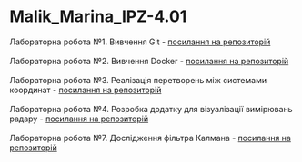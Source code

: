 # Malik_Marina_IPZ-4.01

Лабораторна робота №1. Вивчення Git - [посилання на репозиторій](https://github.com/ravenousmoon/GitBasics) <br></br>
Лабораторна робота №2. Вивчення Docker - [посилання на репозиторій](https://github.com/ravenousmoon/DockerBasics) <br></br>
Лабораторна робота №3. Реалізація перетворень між системами координат - [посилання на репозиторій](https://github.com/ravenousmoon/TransformationsBetweenCoordinateSystems) <br></br>
Лабораторна робота №4. Розробка додатку для візуалізації вимірювань радару - [посилання на репозиторій](https://github.com/ravenousmoon/VisualizationofRadarMeasurements) <br></br>
Лабораторна робота №7. Дослідження фільтра Калмана - [посилання на репозиторій](https://github.com/ravenousmoon/StudyoftheKalmanFilter)
